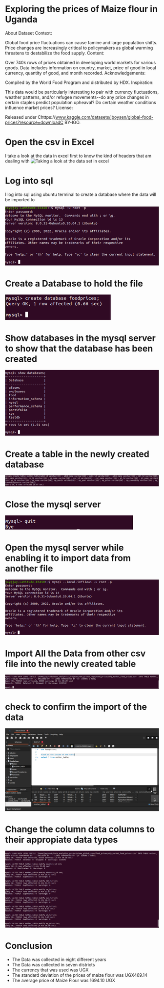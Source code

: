 # Exploring the prices of Maize flour in Uganda
About Dataset
Context:

Global food price fluctuations can cause famine and large population shifts. Price changes are increasingly critical to policymakers as global warming threatens to destabilize the food supply.
Content:

Over 740k rows of prices obtained in developing world markets for various goods. Data includes information on country, market, price of good in local currency, quantity of good, and month recorded.
Acknowledgements:

Compiled by the World Food Program and distributed by HDX.
Inspiration:

This data would be particularly interesting to pair with currency fluctuations, weather patterns, and/or refugee movements--do any price changes in certain staples predict population upheaval? Do certain weather conditions influence market prices?
License:

Released under Chttps://www.kaggle.com/datasets/jboysen/global-food-prices?resource=downloadC BY-IGO.


# Open the csv in Excel
I take a look at the data in excel first to know the kind of headers that am dealing with 
![Taking a look at the data set in excel ](images/take_a_look_at_the_dataset "Take a look at the dataset")

# Log into sql 
I log into sql using ubuntu terminal to create a database where the data will be imported to

![Logging into sql](images/logging_into_sql_using_ubuntu_terminal.png "Logging in")

# Create a Database to hold the file
![create database ](images/create_database_for_food_prices.png "creating_database")

# Show databases in the mysql server to show that the database has been created 
![show databases ](images/show_databases.png "Showing_the_database")

# Create a table in the newly created database
![create table ](images/create_table_to_hold_all_data_from_excel.png "create_a_table")

# Close the mysql server
![Quit the mysql server](images/quit.png "quit_sql_server")

# Open the mysql server while enabling it to import data from another file
![Log in mysql server to accept imports](images/Login_again_but_allow_local_import_files.png "import_mode")

# Import All the Data from other csv file into the newly created table
![Import data from the csv file to sql](images/successfully_imported_excel_data_into_sql.png "importing_the_data")

# check to confirm the import of the data
![Confirming the import ](images/look_at_the_inside_of_the_table.png "comfirm_data_import")

# Change the column data columns to their appropiate data types
![Change the data types ](images/change_data_types_of_columns.png "change columns")

# Conclusion 
- The Data was collected in eight different years
- The Data was collected in seven districts
- The currency that was used was UGX
- The standard deviation of the prices of maize flour was UGX469.14
- The average price of Maize Flour was 1694.10 UGX 





